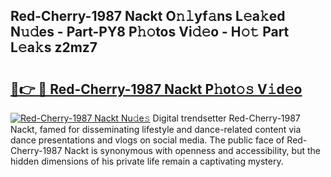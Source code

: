 ## Red-Cherry-1987 Nackt O𝚗𝚕yf𝚊ns L𝚎a𝚔ed N𝚞𝚍es - Part-PY8 P𝚑𝚘tos Vi𝚍𝚎o - H𝚘𝚝 Part L𝚎a𝚔s z2mz7

# <h2><a href="http://kf77dqd.oniu.top/?m=Red-Cherry-1987+Nackt">🔗👉 🔴 Red-Cherry-1987 Nackt P𝚑ot𝚘𝚜 V𝚒d𝚎o</a></h2>

[![Red-Cherry-1987 Nackt Nu𝚍e𝚜](https://i.imgur.com/0qMVB7G.gif)](http://kf77dqd.oniu.top/?m=Red-Cherry-1987+Nackt)
Digital trendsetter Red-Cherry-1987 Nackt, famed for disseminating lifestyle and dance-related content via dance presentations and vlogs on social media. The public face of Red-Cherry-1987 Nackt is synonymous with openness and accessibility, but the hidden dimensions of his private life remain a captivating mystery.  
